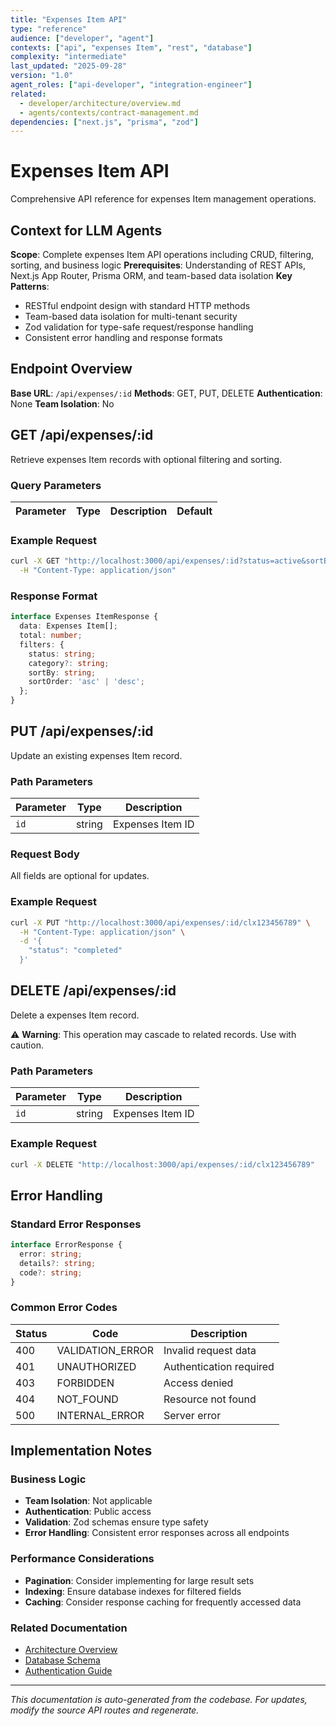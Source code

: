 ```yaml
---
title: "Expenses Item API"
type: "reference"
audience: ["developer", "agent"]
contexts: ["api", "expenses Item", "rest", "database"]
complexity: "intermediate"
last_updated: "2025-09-28"
version: "1.0"
agent_roles: ["api-developer", "integration-engineer"]
related:
  - developer/architecture/overview.md
  - agents/contexts/contract-management.md
dependencies: ["next.js", "prisma", "zod"]
---
```


# Expenses Item API

Comprehensive API reference for expenses Item management operations.

## Context for LLM Agents

**Scope**: Complete expenses Item API operations including CRUD, filtering, sorting, and business logic
**Prerequisites**: Understanding of REST APIs, Next.js App Router, Prisma ORM, and team-based data isolation
**Key Patterns**:
- RESTful endpoint design with standard HTTP methods
- Team-based data isolation for multi-tenant security
- Zod validation for type-safe request/response handling
- Consistent error handling and response formats


## Endpoint Overview

**Base URL**: `/api/expenses/:id`
**Methods**: GET, PUT, DELETE
**Authentication**: None
**Team Isolation**: No


## GET /api/expenses/:id

Retrieve expenses Item records with optional filtering and sorting.

### Query Parameters

| Parameter | Type | Description | Default |
|-----------|------|-------------|---------|


### Example Request

```bash
curl -X GET "http://localhost:3000/api/expenses/:id?status=active&sortBy=createdAt&sortOrder=desc" \
  -H "Content-Type: application/json"
```

### Response Format

```typescript
interface Expenses ItemResponse {
  data: Expenses Item[];
  total: number;
  filters: {
    status: string;
    category?: string;
    sortBy: string;
    sortOrder: 'asc' | 'desc';
  };
}
```





## PUT /api/expenses/:id

Update an existing expenses Item record.

### Path Parameters

| Parameter | Type | Description |
|-----------|------|-------------|
| `id` | string | Expenses Item ID |

### Request Body

All fields are optional for updates.

### Example Request

```bash
curl -X PUT "http://localhost:3000/api/expenses/:id/clx123456789" \
  -H "Content-Type: application/json" \
  -d '{
    "status": "completed"
  }'
```



## DELETE /api/expenses/:id

Delete a expenses Item record.

⚠️ **Warning**: This operation may cascade to related records. Use with caution.

### Path Parameters

| Parameter | Type | Description |
|-----------|------|-------------|
| `id` | string | Expenses Item ID |

### Example Request

```bash
curl -X DELETE "http://localhost:3000/api/expenses/:id/clx123456789"
```


## Error Handling

### Standard Error Responses

```typescript
interface ErrorResponse {
  error: string;
  details?: string;
  code?: string;
}
```

### Common Error Codes

| Status | Code | Description |
|--------|------|-------------|
| 400 | VALIDATION_ERROR | Invalid request data |
| 401 | UNAUTHORIZED | Authentication required |
| 403 | FORBIDDEN | Access denied |
| 404 | NOT_FOUND | Resource not found |
| 500 | INTERNAL_ERROR | Server error |



## Implementation Notes

### Business Logic
- **Team Isolation**: Not applicable
- **Authentication**: Public access
- **Validation**: Zod schemas ensure type safety
- **Error Handling**: Consistent error responses across all endpoints

### Performance Considerations
- **Pagination**: Consider implementing for large result sets
- **Indexing**: Ensure database indexes for filtered fields
- **Caching**: Consider response caching for frequently accessed data

### Related Documentation
- [Architecture Overview](../../developer/architecture/overview.md)
- [Database Schema](../../developer/architecture/database.md)
- [Authentication Guide](../../developer/authentication.md)

---

*This documentation is auto-generated from the codebase. For updates, modify the source API routes and regenerate.*